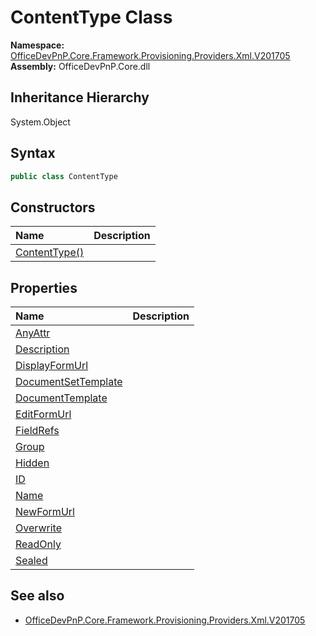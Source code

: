 # ContentType Class
  

**Namespace:** [OfficeDevPnP.Core.Framework.Provisioning.Providers.Xml.V201705](OfficeDevPnP.Core.Framework.Provisioning.Providers.Xml.V201705.md)  
**Assembly:** OfficeDevPnP.Core.dll  
## Inheritance Hierarchy
System.Object  
## Syntax
```C#
public class ContentType
```
## Constructors
|**Name**|**Description**|
|:-----|:-----|
| [ContentType()](OfficeDevPnP.Core.Framework.Provisioning.Providers.Xml.V201705.ContentType.ctor1.md) |  
## Properties
|**Name**|**Description**|
|:-----|:-----|
| [AnyAttr](OfficeDevPnP.Core.Framework.Provisioning.Providers.Xml.V201705.ContentType.AnyAttr.md) | 
| [Description](OfficeDevPnP.Core.Framework.Provisioning.Providers.Xml.V201705.ContentType.Description.md) | 
| [DisplayFormUrl](OfficeDevPnP.Core.Framework.Provisioning.Providers.Xml.V201705.ContentType.DisplayFormUrl.md) | 
| [DocumentSetTemplate](OfficeDevPnP.Core.Framework.Provisioning.Providers.Xml.V201705.ContentType.DocumentSetTemplate.md) | 
| [DocumentTemplate](OfficeDevPnP.Core.Framework.Provisioning.Providers.Xml.V201705.ContentType.DocumentTemplate.md) | 
| [EditFormUrl](OfficeDevPnP.Core.Framework.Provisioning.Providers.Xml.V201705.ContentType.EditFormUrl.md) | 
| [FieldRefs](OfficeDevPnP.Core.Framework.Provisioning.Providers.Xml.V201705.ContentType.FieldRefs.md) | 
| [Group](OfficeDevPnP.Core.Framework.Provisioning.Providers.Xml.V201705.ContentType.Group.md) | 
| [Hidden](OfficeDevPnP.Core.Framework.Provisioning.Providers.Xml.V201705.ContentType.Hidden.md) | 
| [ID](OfficeDevPnP.Core.Framework.Provisioning.Providers.Xml.V201705.ContentType.ID.md) | 
| [Name](OfficeDevPnP.Core.Framework.Provisioning.Providers.Xml.V201705.ContentType.Name.md) | 
| [NewFormUrl](OfficeDevPnP.Core.Framework.Provisioning.Providers.Xml.V201705.ContentType.NewFormUrl.md) | 
| [Overwrite](OfficeDevPnP.Core.Framework.Provisioning.Providers.Xml.V201705.ContentType.Overwrite.md) | 
| [ReadOnly](OfficeDevPnP.Core.Framework.Provisioning.Providers.Xml.V201705.ContentType.ReadOnly.md) | 
| [Sealed](OfficeDevPnP.Core.Framework.Provisioning.Providers.Xml.V201705.ContentType.Sealed.md) | 
## See also
- [OfficeDevPnP.Core.Framework.Provisioning.Providers.Xml.V201705](OfficeDevPnP.Core.Framework.Provisioning.Providers.Xml.V201705.md)
